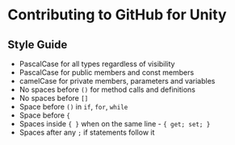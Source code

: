 # Contributing to GitHub for Unity

## Style Guide
- PascalCase for all types regardless of visibility
- PascalCase for public members and const members
- camelCase for private members, parameters and variables
- No spaces before `()` for method calls and definitions
- No spaces before `[]`
- Space before `()` in `if`, `for`, `while`
- Space before `{`
- Spaces inside `{ }` when on the same line - `{ get; set; }`
- Spaces after any `;` if statements follow it
